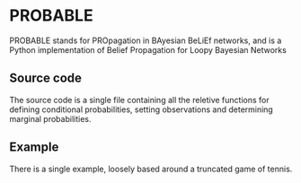 # PROBABLE
PROBABLE stands for PROpagation in BAyesian BeLiEf networks, and is a Python implementation of Belief Propagation for Loopy Bayesian Networks

## Source code
The source code is a single file containing all the reletive functions for defining conditional probabilities, setting observations and determining marginal probabilities.

## Example
There is a single example, loosely based around a truncated game of tennis.
